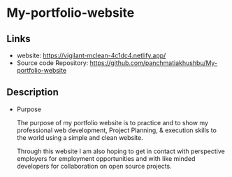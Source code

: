 # My-portfolio-website

## Links

  + website: https://vigilant-mclean-4c1dc4.netlify.app/
  + Source code Repository: https://github.com/panchmatiakhushbu/My-portfolio-website
## Description

  + Purpose

    The purpose of my portfolio website is to practice and to show my professional web development, Project Planning, & execution skills to the world using a simple and clean website.

    Through this website I am also hoping to get in contact with perspective employers for employment opportunities and with like minded developers for collaboration on open source projects.

    
    
